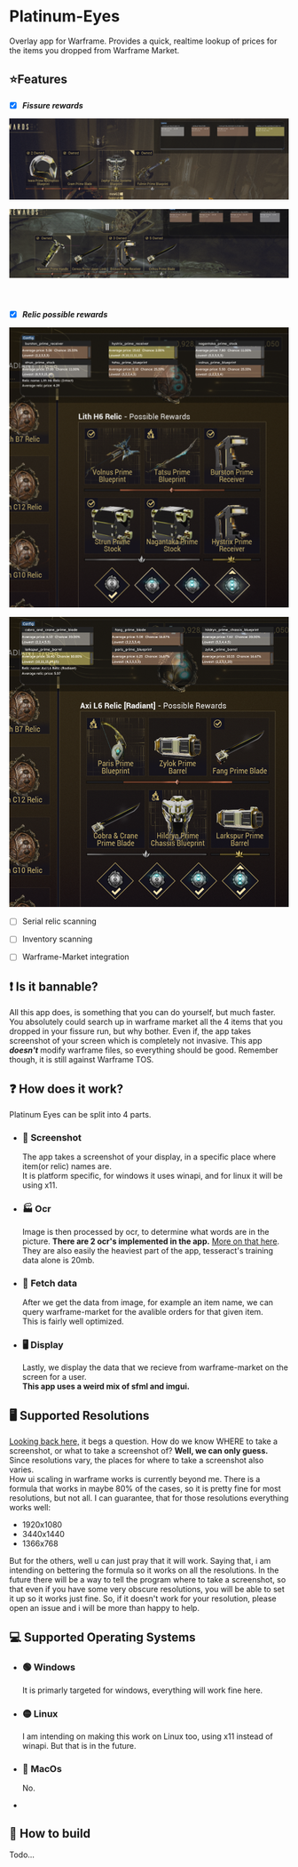 # Platinum-Eyes
Overlay app for Warframe. Provides a quick, realtime lookup of prices for the items you dropped from Warframe Market.


## ⭐Features
- [x] ***Fissure rewards***
 

![Fissure rewards screenshot](relicRewards1.png "1")

![Fissure rewards screenshot](relicRewards2.png "2")

&nbsp;
&nbsp;
&nbsp;
###
###
- [x] ***Relic possible rewards***


![Fissure rewards screenshot](relicTitleScreenshot1.png "3")

![Fissure rewards screenshot](relicTitleScreenshot2.png "4")

- [ ] Serial relic scanning

- [ ] Inventory scanning
- [ ] Warframe-Market integration


## ❗ Is it bannable?
All this app does, is something that you can do yourself, but much faster. You absolutely could search up in warframe market all the 4 items that you dropped in your fissure run, but why bother. Even if, the app takes screenshot of your screen which is completely not invasive. This app ***doesn't*** modify warframe files, so everything should be good. Remember though, it is still against Warframe TOS.

## ❓ How does it work?
Platinum Eyes can be split into 4 parts.
- ### 📸 Screenshot
     The app takes a screenshot of your display, in a specific place where item(or relic) names are.\
     It is platform specific, for windows it uses winapi, and for linux it will be using x11.
     
- ### 🏭 Ocr
     Image is then processed by ocr, to determine what words are in the picture. **There are 2 ocr's implemented in the app.** [More on that here](#ocr-selection).\
     They are also easily the heaviest part of the app, tesseract's training data alone is 20mb.
     
- ### 🚚 Fetch data
     After we get the data from image, for example an item name, we can query warframe-market for the avalible orders for that given item.\
     This is fairly well optimized.
     
- ### 🖥️ Display
     Lastly, we display the data that we recieve from warframe-market on the screen for a user.\
     **This app uses a weird mix of sfml and imgui.**


## 🖥️ Supported Resolutions
[Looking back here,](#-screenshot) it begs a question. How do we know WHERE to take a screenshot, or what to take a screenshot of? **Well, we can only guess.** Since resolutions vary, the places for where to take a screenshot also varies.\
How ui scaling in warframe works is currently beyond me. There is a formula that works in maybe 80% of the cases, so it is pretty fine for most resolutions, but not all. I can guarantee, that for those resolutions everything works well:
- 1920x1080
- 3440x1440
- 1366x768

But for the others, well u can just pray that it will work. Saying that, i am intending on bettering the formula so it works on all the resolutions. In the future there will be a way to tell the program where to take a screenshot, so that even if you have some very obscure resolutions, you will be able to set it up so it works just fine. So, if it doesn't work for your resolution, please open an issue and i will be more than happy to help.
  
## 💻 Supported Operating Systems

- ### 🟢 Windows
  It is primarly targeted for windows, everything will work fine here.

- ### 🟡 Linux
  I am intending on making this work on Linux too, using x11 instead of winapi. But that is in the future.
- ### 🔴 MacOs
  No.

- 
## 🔧 How to build

Todo...


        
